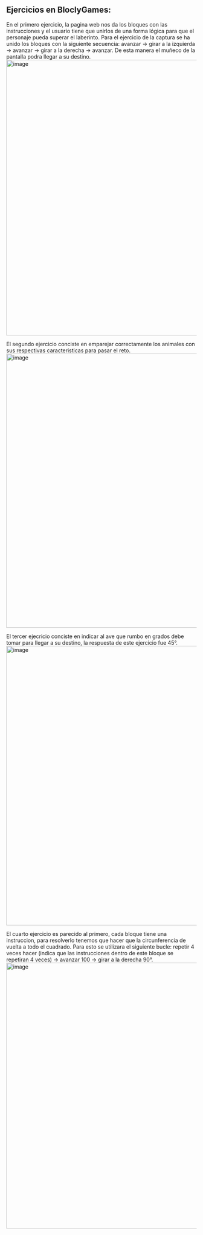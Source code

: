 ## Ejercicios en BloclyGames:
En el primero ejercicio, la pagina web nos da los bloques con las instrucciones y el usuario tiene que unirlos de una forma lógica para que el personaje pueda superar el laberinto. 
Para el ejercicio de la captura se ha unido los bloques con la siguiente secuencia: avanzar -> girar a la izquierda -> avanzar -> girar a la derecha -> avanzar. De esta manera el muñeco de la pantalla podra llegar a su destino.
<img width="1582" height="730" alt="image" src="https://github.com/user-attachments/assets/d1d52ad0-472f-41d7-b619-ac35c30129ef" />
<br>

El segundo ejercicio conciste en emparejar correctamente los animales con sus respectivas caracteristicas para pasar el reto. 
<img width="1597" height="726" alt="image" src="https://github.com/user-attachments/assets/5b9502de-7f53-475e-9e83-ecccf91b85f2" />
<br>

El tercer ejecricio conciste en indicar al ave que rumbo en grados debe tomar para llegar a su destino, la respuesta de este ejercicio fue 45°.
<img width="1600" height="740" alt="image" src="https://github.com/user-attachments/assets/373288f1-f0e3-4f3b-9eef-11b2338a45b3" />
<br>

El cuarto ejercicio es parecido al primero, cada bloque tiene una instruccion, para resolverlo tenemos que hacer que la circunferencia de vuelta a todo el cuadrado. Para esto se utilizara el siguiente bucle: repetir 4 veces hacer (indica que las instrucciones dentro de este bloque se repetiran 4 veces) -> avanzar 100 -> girar a la derecha 90°.
<img width="1590" height="704" alt="image" src="https://github.com/user-attachments/assets/76973cb4-b909-44ee-9bca-c57f0bc43da2" />


